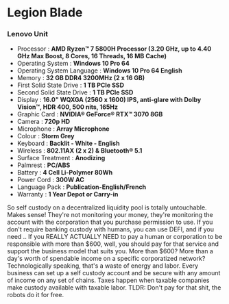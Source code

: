 # Legion Blade
### Lenovo Unit
- Processor : **AMD Ryzen™ 7 5800H Processor (3.20 GHz, up to 4.40 GHz Max Boost, 8 Cores, 16 Threads, 16 MB Cache)**
- Operating System : **Windows 10 Pro 64**
- Operating System Language : **Windows 10 Pro 64 English**
- Memory : **32 GB DDR4 3200MHz (2 x 16 GB)**
- First Solid State Drive : **1 TB PCIe SSD**
- Second Solid State Drive : **1 TB PCIe SSD**
- Display : **16.0" WQXGA (2560 x 1600) IPS, anti-glare with Dolby Vision™, HDR 400, 500 nits, 165Hz**
- Graphic Card : **NVIDIA® GeForce® RTX™ 3070 8GB**
- Camera : **720p HD**
- Microphone : **Array Microphone**
- Colour : **Storm Grey**
- Keyboard : **Backlit - White - English**
- Wireless : **802.11AX (2 x 2) & Bluetooth® 5.1**
- Surface Treatment : **Anodizing**
- Palmrest : **PC/ABS**
- Battery : **4 Cell Li-Polymer 80Wh**
- Power Cord : **300W AC**
- Language Pack : **Publication-English/French**
- Warranty : **1 Year Depot or Carry-in**


So self custody on a decentralized liquidity pool is totally untouchable. Makes sense! They're not monitoring your money, they're monitoring the account with the corporation that you purchase permission to use. If you don't require banking custody with humans, you can use DEFI, and if you need .. If you REALLY ACTUALLY NEED to pay a human or corporation to be responsible with more than $600, well, you should pay for that service and support the business model that suits you. More than $600? More than a day's worth of spendable income on a specific corporatized network? Technologically speaking, that's a waste of energy and labor. Every business can set up a self custody account and be secure with any amount of income on any set of chains. Taxes happen when taxable companies make custody available with taxable labor. TLDR: Don't pay for that shit, the robots do it for free.
